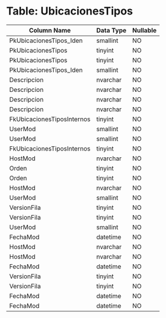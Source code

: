 # Table: UbicacionesTipos

| Column Name | Data Type | Nullable |
|-------------|-----------|----------|
| PkUbicacionesTipos_Iden | smallint | NO |
| PkUbicacionesTipos | tinyint | NO |
| PkUbicacionesTipos | tinyint | NO |
| PkUbicacionesTipos_Iden | smallint | NO |
| Descripcion | nvarchar | NO |
| Descripcion | nvarchar | NO |
| Descripcion | nvarchar | NO |
| Descripcion | nvarchar | NO |
| FkUbicacionesTiposInternos | tinyint | NO |
| UserMod | smallint | NO |
| UserMod | smallint | NO |
| FkUbicacionesTiposInternos | tinyint | NO |
| HostMod | nvarchar | NO |
| Orden | tinyint | NO |
| Orden | tinyint | NO |
| HostMod | nvarchar | NO |
| UserMod | smallint | NO |
| VersionFila | tinyint | NO |
| VersionFila | tinyint | NO |
| UserMod | smallint | NO |
| FechaMod | datetime | NO |
| HostMod | nvarchar | NO |
| HostMod | nvarchar | NO |
| FechaMod | datetime | NO |
| VersionFila | tinyint | NO |
| VersionFila | tinyint | NO |
| FechaMod | datetime | NO |
| FechaMod | datetime | NO |
